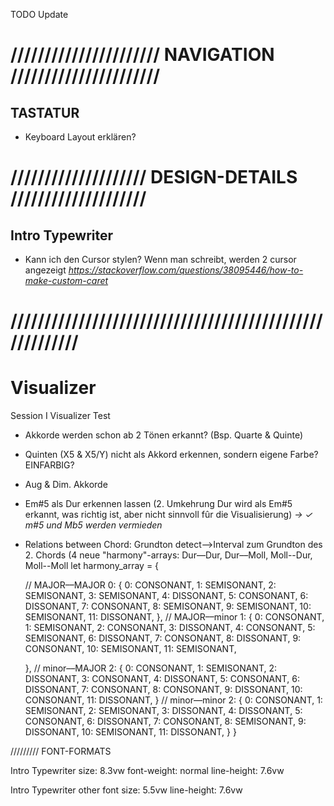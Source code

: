 TODO Update


# ////////////////////// NAVIGATION //////////////////////

## TASTATUR

- Keyboard Layout erklären?

# //////////////////// DESIGN-DETAILS ////////////////////

## Intro Typewriter

- Kann ich den Cursor stylen? Wenn man schreibt, werden 2 cursor angezeigt
    *https://stackoverflow.com/questions/38095446/how-to-make-custom-caret*

# ////////////////////////////////////////////////////////

# Visualizer

Session I Visualizer Test
- Akkorde werden schon ab 2 Tönen erkannt? (Bsp. Quarte & Quinte)
- Quinten (X5 & X5/Y) nicht als Akkord erkennen, sondern eigene Farbe? EINFARBIG?
- Aug & Dim. Akkorde
- Em#5 als Dur erkennen lassen (2. Umkehrung Dur wird als Em#5 erkannt, was richtig ist, aber nicht sinnvoll fûr die Visualisierung) 
    *-> &check; m#5 und Mb5 werden vermieden*
- Relations between Chord:
  Grundton detect-->Interval zum Grundton des 2. Chords (4 neue "harmony"-arrays:
  Dur––Dur, Dur––Moll, Moll--Dur, Moll--Moll
   let harmony_array = {
    
    // MAJOR––MAJOR
    0: {
        0: CONSONANT,
        1: SEMISONANT,
        2: SEMISONANT,
        3: SEMISONANT,
        4: DISSONANT,
        5: CONSONANT,
        6: DISSONANT,
        7: CONSONANT,
        8: SEMISONANT,
        9: SEMISONANT,
        10: SEMISONANT,
        11: DISSONANT,
    },
    // MAJOR––minor
    1: {
        0: CONSONANT,
        1: SEMISONANT,
        2: CONSONANT,
        3: DISSONANT,
        4: CONSONANT,
        5: SEMISONANT,
        6: DISSONANT,
        7: CONSONANT,
        8: DISSONANT,
        9: CONSONANT,
        10: SEMISONANT,
        11: SEMISONANT,

    },
    // minor––MAJOR
    2: {
        0: CONSONANT,
        1: SEMISONANT,
        2: DISSONANT,
        3: CONSONANT,
        4: DISSONANT,
        5: CONSONANT,
        6: DISSONANT,
        7: CONSONANT,
        8: CONSONANT,
        9: DISSONANT,
        10: CONSONANT,
        11: DISSONANT,
    }
        // minor––minor
    2: {
        0: CONSONANT,
        1: SEMISONANT,
        2: SEMISONANT,
        3: DISSONANT,
        4: DISSONANT,
        5: CONSONANT,
        6: DISSONANT,
        7: CONSONANT,
        8: SEMISONANT,
        9: DISSONANT,
        10: SEMISONANT,
        11: DISSONANT,
    }
}









/////////
FONT-FORMATS

Intro Typewriter
size: 8.3vw
font-weight: normal
line-height: 7.6vw

Intro Typewriter other font
size: 5.5vw
line-height: 7.6vw